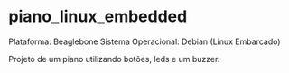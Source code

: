 # piano_linux_embedded

Plataforma: 			Beaglebone
Sistema Operacional: 	Debian (Linux Embarcado)

Projeto de um piano utilizando botões, leds e um buzzer.